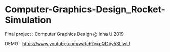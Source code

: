 # Computer-Graphics-Design_Rocket-Simulation
Final project : Computer Graphics Design @ Inha U 2019

DEMO : https://www.youtube.com/watch?v=pQDby5SLIwU
